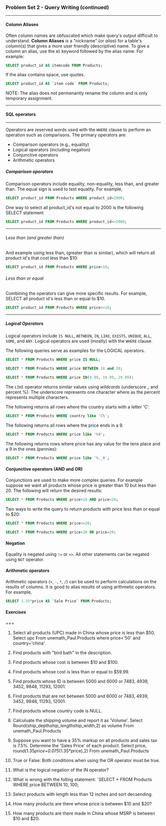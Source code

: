 ### Problem Set 2 - Query Writing (continued)
---



#### Column Aliases

Often column names are obfuscated which make query's output difficult to understand. 
**Column Aliases** is a "nickname" (or *alias*) for a table's column(s) that gives a more user friendly (descriptive) name.
To give a column an alias, use the `AS` keyword followed by the alias name.  For example:

```SQL
SELECT product_id AS itemcode FROM Products;
```

If the alias contains space, use quotes.  

```SQL
SELECT product_id AS `item code` FROM Products;
```

NOTE: The alias does not permenantly rename the column and is only temporary assignment.




---

#### SQL operators

---

Operators are reserved words used with the `WHERE` clause to perform an operation such as comparisons.  The primary operators are:

- Comparison operators (e.g., equality)
- Logical operators (including negation)
- Conjunctive operators
- Arithmetic operators

##### Comparison operators

Comparison operators include equality, non-equality, less than, and greater than.  The equal sign is used to test equality.  For example, 

```SQL
SELECT product_id FROM Products WHERE product_id=2000;
```
One way to select all product_id's not equal to 2000 is the following SELECT statement 

```SQL
SELECT product_id FROM Products WHERE product_id<>2000;
```
---

###### Less than (and greater than)

And example using less than, (greater than is similar), which will return all product id's that cost less than $10:

```SQL
SELECT product_id FROM Products WHERE price<10;
```

###### Less than or equal

Combining the operators can give more specific results.  For example, SELECT all product id's less than or equal to $10.


```SQL
SELECT product_id FROM Products WHERE price<=10;
```

---

##### Logical Operators

Logical operators include `IS NULL`, `BETWEEN`, `IN`, `LIKE`, `EXISTS`, `UNIQUE`, `ALL`, `SOME`, and `ANY`.
Logical operators are used (mostly) with the `WHERE` clause.  

The following queries serve as examples for the LOGICAL operators.


```SQL
SELECT * FROM Products WHERE price IS NULL;
```


```SQL
SELECT * FROM Products WHERE price BETWEEN 10 and 20;
```


```SQL
SELECT * FROM Products WHERE price IN(9.99, 19.99, 29.99);
```

The `LIKE` operator returns similar values using *wildcards* (underscore _ and percent %).  The underscore represents one character where as the percent represents multiple characters.

The following returns all rows where the country starts with a letter 'C'.  

```SQL
SELECT * FROM Products WHERE country like 'C%';
```

The following returns all rows where the price ends in a 9.


```SQL
SELECT * FROM Products WHERE price like '%9';
```

The following returns rows where price has any value for the tens place and a 9 in the ones (pennies):


```SQL
SELECT * FROM Products WHERE price like '%._9';
```

#### Conjunctive operators (AND and OR)

Conjunctions are used to make more complex queries.  For example suppose we want all products whose price is greater than 10 but less than 20.  The following will return the desired results:

```SQL
SELECT * FROM Products WHERE price>10 AND price<20;
```

Two ways to write the query to return products with price less than or equal to $20:


```SQL
SELECT * FROM Products WHERE price<=20;
```


```SQL
SELECT * FROM Products WHERE price<20 OR price=20;
```

#### Negation

Equality is negated using `!=` or `<>`.  All other statements can be negated using `NOT` operator. 



#### Arithmetic operators

Arithmetic operators (`+`, `-`, `*`, `/`) can be used to perform calculations on the results of columns.  It is good to alias results of using arithmetic operators.  For example, 


```SQL
SELECT 1.35*price AS `Sale Price` FROM Products;
```




#### Exercises


===

1. Select all products (UPC) made in China whose price is less than $50.
  Select upc
From unemath_Paul.Products
where price<'50' and country='china'
2. Find products with "bird bath" in the description.
  
3. Find products whose cost is between $10 and $100.
  
4. Find products whose cost is less than or equal to $59.99.
  
5. Find products whose ID is between 5000 and 6000 or 7483, 4939, 3452, 9848, 11293, 12001.
  
6. Find products that are not between 5000 and 6000 or 7483, 4939, 3452, 9848, 11293, 12001.
  
7. Find products whose country code is NULL.
  
8. Calculuate the shipping volume and report it as 'Volume'.
  Select Round(ship_depth*ship_length*ship_width,2) as volume
From unemath_Paul.Products
9. Suppose you want to have a 35% markup on all products and sales tax is 7.5%.  Determine the 'Sales Price' of each product.
  Select price, round(1.35*price+0.075*(1.35*price),2)
From unemath_Paul.Products
10. True or False: Both conditions when using the OR operator must be true.
  
11. What is the logical negation of the IN operator?
  
12. What is wrong with the folling statement: `SELECT * FROM Products WHERE price BETWEEN 10, 100;
  
13. Select products with length less than 12 inches and sort decsending.
  
14. How many products are there whose price is between $10 and $20?
  
15. How many products are there made in China whose MSRP is between $10 and $20.
  

